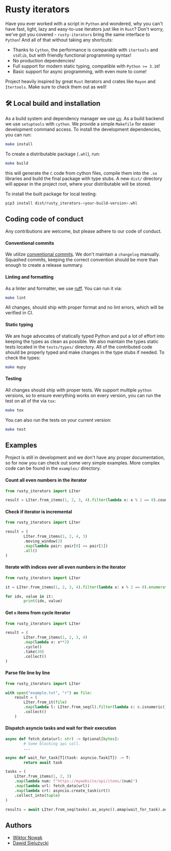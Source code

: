 # Rusty iterators

Have you ever worked with a script in `Python` and wondered, why you can't have fast, light, lazy and easy-to-use iterators just like in `Rust`? Don't worry, we've got you covered - `rusty-iterators` bring the same interface to `Python`! And all of that without taking any shortcuts:

- Thanks to `Cython`, the performance is comparable with `itertools` and `stdlib`, but with friendly functional programming syntax!
- No production dependencies!
- Full support for modern static typing, compatible with `Python >= 3.10`!
- Basic support for async programming, with even more to come!

Project heavily inspired by great `Rust` iterators and crates like `Rayon` and `Itertools`. Make sure to check them out as well!

## 🛠 Local build and installation

As a build system and dependency manager we use [uv](https://docs.astral.sh/uv/getting-started/installation/). As a build backend we use `setuptools` with `cython`. We provide a simple `Makefile` for easier development command access. To install the development dependencies, you can run:

```bash
make install
```

To create a distributable package (`.whl`), run:

```bash
make build
```

this will generate the `C` code from cython files, compile them into the `.so` libraries and build the final package with type stubs. A new `dist/` directory will appear in the project root, where your distributable will be stored.

To install the built package for local testing:

```bash
pip3 install dist/rusty_iterators-<your-build-version>.whl
```

## Coding code of conduct

Any contributions are welcome, but please adhere to our code of conduct.

#### Conventional commits

We utilize [conventional commits](https://gist.github.com/qoomon/5dfcdf8eec66a051ecd85625518cfd13). We don't maintain a `changelog` manually. Squashed commits, keeping the correct convention should be more than enough to create a release summary.

#### Linting and formatting

As a linter and formatter, we use [ruff](https://docs.astral.sh/ruff/). You can run it via:

```bash
make lint
```

All changes, should ship with proper format and no lint errors, which will be verified in CI.

#### Static typing

We are huge advocates of statically typed Python and put a lot of effort into keeping the types as clean as possible. We also maintain the types static tests located in the `tests/types/` directory. All of the contributed code should be properly typed and make changes in the type stubs if needed. To check the types:

```bash
make mypy
```

#### Testing

All changes should ship with proper tests. We support multiple `python` versions, so to ensure everything works on every version, you can run the test on all of the via `tox`:

```bash
make tox
```

You can also run the tests on your current version:

```bash
make test
```

## Examples

Project is still in development and we don't have any proper documentation, so for now you can check out some very simple examples. More complex code can be found in the `examples/` directory.

#### Count all even numbers in the iterator

```python
from rusty_iterators import LIter

result = LIter.from_items(1, 2, 3, 4).filter(lambda x: x % 2 == 0).count()
```

#### Check if iterator is incremental

```python
from rusty_iterators import LIter

result = (
        LIter.from_items(1, 2, 4, 3)
        .moving_window(2)
        .map(lambda pair: pair[0] <= pair[1])
        .all()
)
```

#### Iterate with indices over all even numbers in the iterator

```python
from rusty_iterators import LIter

it = LIter.from_items(1, 2, 3, 4).filter(lambda x: x % 2 == 0).enumerate()

for idx, value in it:
        print(idx, value)
```

#### Get `n` items from cycle iterator

```python
from rusty_iterators import LIter

result = (
        LIter.from_items(1, 2, 3, 4)
        .map(lambda x: x**2)
        .cycle()
        .take(30)
        .collect()
)
```

#### Parse file line by line

```python
from rusty_iterators import LIter

with open("example.txt", "r") as file:
    result = (
        LIter.from_it(file)
        .map(lambda l: LIter.from_seq(l).filter(lambda c: c.isnumeric()).map(lambda c: int(c)).collect())
        .collect()
    )
```

#### Dispatch asyncio tasks and wait for their execution

```python
async def fetch_data(url: str) -> Optional[bytes]:
        # Some blocking api call.
        ...

async def wait_for_task[T](task: asyncio.Task[T]) -> T:
        return await task

tasks = (
    LIter.from_items(1, 2, 3)
    .map(lambda num: f"https://mywebsite/api/items/{num}")
    .map(lambda url: fetch_data(url))
    .map(lambda crt: asyncio.create_task(crt))
    .collect_into(tuple)
)

results = await LIter.from_seq(tasks).as_async().amap(wait_for_task).acollect()
```

## Authors

- [Wiktor Nowak](@uncommon-nickname)
- [Dawid Sielużycki](@Leghart)
